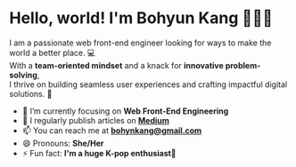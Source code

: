 # Hello, world! I'm Bohyun Kang 🙋🏻‍♀️
I am a passionate web front-end engineer looking for ways to make the world a better place. 💻  
With a **team-oriented mindset** and a knack for **innovative problem-solving**,<br/>
I thrive on building seamless user experiences and crafting impactful digital solutions. 🚀  

- 🔭 I’m currently focusing on **Web Front-End Engineering**
- 📝 I regularly publish articles on **[Medium](https://medium.com/@bohynkang)**
- 📫 You can reach me at **bohynkang@gmail.com**
- 😄 Pronouns: **She/Her**
- ⚡ Fun fact: **I'm a huge K-pop enthusiast💃**
